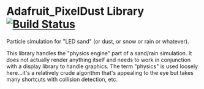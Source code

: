 # Adafruit_PixelDust Library [![Build Status](https://travis-ci.org/adafruit/Adafruit_PixelDust.svg?branch=master)](https://travis-ci.org/adafruit/Adafruit_PixelDust)

Particle simulation for "LED sand" (or dust, or snow or rain or whatever).

This library handles the "physics engine" part of a sand/rain simulation. It does not actually render anything itself and needs to work in conjunction with a display library to handle graphics. The term "physics" is used loosely here...it's a relatively crude algorithm that's appealing to the eye but takes many shortcuts with collision detection, etc.
